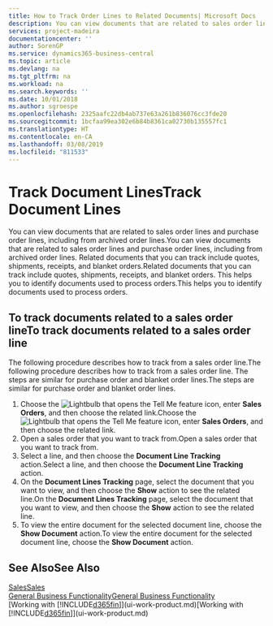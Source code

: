 ```yaml
---
title: How to Track Order Lines to Related Documents| Microsoft Docs
description: You can view documents that are related to sales order lines and purchase order lines, including from archived order lines. Related documents that you can track include quotes, shipments, receipts, and blanket orders. This helps you to identify documents used to process orders.
services: project-madeira
documentationcenter: ''
author: SorenGP
ms.service: dynamics365-business-central
ms.topic: article
ms.devlang: na
ms.tgt_pltfrm: na
ms.workload: na
ms.search.keywords: ''
ms.date: 10/01/2018
ms.author: sgroespe
ms.openlocfilehash: 2325aafc22db4ab737e63a261b836076cc3fde20
ms.sourcegitcommit: 1bcfaa99ea302e6b84b8361ca02730b135557fc1
ms.translationtype: HT
ms.contentlocale: en-CA
ms.lasthandoff: 03/08/2019
ms.locfileid: "811533"
---
```

# <a name="track-document-lines"></a><span data-ttu-id="f3c31-105">Track Document Lines</span><span class="sxs-lookup"><span data-stu-id="f3c31-105">Track Document Lines</span></span>
<span data-ttu-id="f3c31-106">You can view documents that are related to sales order lines and purchase order lines, including from archived order lines.</span><span class="sxs-lookup"><span data-stu-id="f3c31-106">You can view documents that are related to sales order lines and purchase order lines, including from archived order lines.</span></span> <span data-ttu-id="f3c31-107">Related documents that you can track include quotes, shipments, receipts, and blanket orders.</span><span class="sxs-lookup"><span data-stu-id="f3c31-107">Related documents that you can track include quotes, shipments, receipts, and blanket orders.</span></span> <span data-ttu-id="f3c31-108">This helps you to identify documents used to process orders.</span><span class="sxs-lookup"><span data-stu-id="f3c31-108">This helps you to identify documents used to process orders.</span></span>  

## <a name="to-track-documents-related-to-a-sales-order-line"></a><span data-ttu-id="f3c31-109">To track documents related to a sales order line</span><span class="sxs-lookup"><span data-stu-id="f3c31-109">To track documents related to a sales order line</span></span>
<span data-ttu-id="f3c31-110">The following procedure describes how to track from a sales order line.</span><span class="sxs-lookup"><span data-stu-id="f3c31-110">The following procedure describes how to track from a sales order line.</span></span> <span data-ttu-id="f3c31-111">The steps are similar for purchase order and blanket order lines.</span><span class="sxs-lookup"><span data-stu-id="f3c31-111">The steps are similar for purchase order and blanket order lines.</span></span>

1.  <span data-ttu-id="f3c31-112">Choose the ![Lightbulb that opens the Tell Me feature](media/ui-search/search_small.png "Tell me what you want to do") icon, enter **Sales Orders**, and then choose the related link.</span><span class="sxs-lookup"><span data-stu-id="f3c31-112">Choose the ![Lightbulb that opens the Tell Me feature](media/ui-search/search_small.png "Tell me what you want to do") icon, enter **Sales Orders**, and then choose the related link.</span></span>  
2.  <span data-ttu-id="f3c31-113">Open a sales order that you want to track from.</span><span class="sxs-lookup"><span data-stu-id="f3c31-113">Open a sales order that you want to track from.</span></span>  
3.  <span data-ttu-id="f3c31-114">Select a line, and then choose the **Document Line Tracking** action.</span><span class="sxs-lookup"><span data-stu-id="f3c31-114">Select a line, and then choose the **Document Line Tracking** action.</span></span>
4. <span data-ttu-id="f3c31-115">On the **Document Lines Tracking** page, select the document that you want to view, and then choose the **Show** action to see the related line.</span><span class="sxs-lookup"><span data-stu-id="f3c31-115">On the **Document Lines Tracking** page, select the document that you want to view, and then choose the **Show** action to see the related line.</span></span>
5. <span data-ttu-id="f3c31-116">To view the entire document for the selected document line, choose the **Show Document** action.</span><span class="sxs-lookup"><span data-stu-id="f3c31-116">To view the entire document for the selected document line, choose the **Show Document** action.</span></span>

## <a name="see-also"></a><span data-ttu-id="f3c31-117">See Also</span><span class="sxs-lookup"><span data-stu-id="f3c31-117">See Also</span></span>
[<span data-ttu-id="f3c31-118">Sales</span><span class="sxs-lookup"><span data-stu-id="f3c31-118">Sales</span></span>](sales-manage-sales.md)  
[<span data-ttu-id="f3c31-119">General Business Functionality</span><span class="sxs-lookup"><span data-stu-id="f3c31-119">General Business Functionality</span></span>](ui-across-business-areas.md)  
<span data-ttu-id="f3c31-120">[Working with [!INCLUDE[d365fin](includes/d365fin_md.md)]](ui-work-product.md)</span><span class="sxs-lookup"><span data-stu-id="f3c31-120">[Working with [!INCLUDE[d365fin](includes/d365fin_md.md)]](ui-work-product.md)</span></span>
